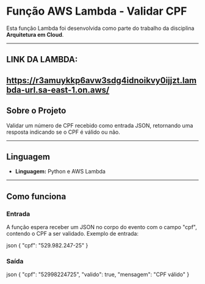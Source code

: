 # Função AWS Lambda - Validar CPF

Esta função Lambda foi desenvolvida como parte do trabalho da disciplina **Arquitetura em Cloud**.

---

## LINK DA LAMBDA: 

https://r3amuykkp6avw3sdg4idnoikvy0ijjzt.lambda-url.sa-east-1.on.aws/
---

## Sobre o Projeto

Validar um número de CPF recebido como entrada JSON, retornando uma resposta indicando se o CPF é válido ou não.

---

## Linguagem

- **Linguagem:** Python e AWS Lambda

---

## Como funciona

### Entrada

A função espera receber um JSON no corpo do evento com o campo "cpf", contendo o CPF a ser validado.
Exemplo de entrada:

json
{
    "cpf": "529.982.247-25"
}

### Saída

json
{
    "cpf": "52998224725",
    "valido": true,
    "mensagem": "CPF válido"
}
